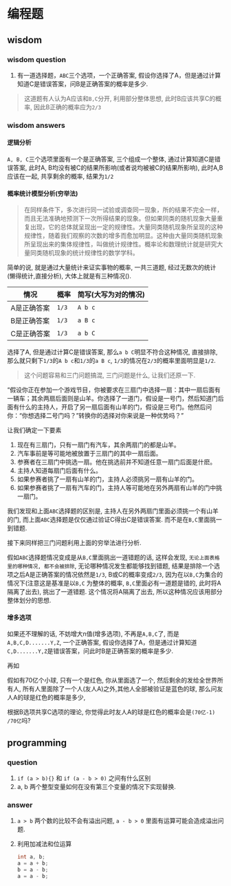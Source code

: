 # 编程题

## wisdom

### wisdom question

1. 有一道选择题，`ABC`三个选项，一个正确答案, 假设你选择了A，但是通过计算知道C是错误答案，问B是正确答案的概率是多少.

> 这道题有人认为A应该和`B,C`分开, 利用部分整体思想, 此时B应该共享C的概率, 因此B正确的概率应为`2/3`

### wisdom answers

#### 逻辑分析

`A, B, C`三个选项里面有一个是正确答案, 三个组成一个整体, 通过计算知道C是错误答案, 此时A, B均没有被C的结果所影响(或者说均被被C的结果所影响), 此时A,B应该在一起, 共享剩余的概率, 结果为`1/2`

#### 概率统计模型分析(穷举法)

 > 在同样条件下，多次进行同一试验或调查同一现象，所的结果不完全一样，而且无法准确地预测下一次所得结果的现象。但如果同类的随机现象大量重复出现，它的总体就呈现出一定的规律性。大量同类随机现象所呈现的这种规律性，随着我们观察的次数的增多而愈加明显。这种由大量同类随机现象所呈现出来的集体规律性，叫做统计规律性。概率论和数理统计就是研究大量同类随机现象的统计规律性的数学学科。

简单的说, 就是通过大量统计来证实事物的概率, 一共三道题, 经过无数次的统计(懒得统计,直接分析), 大体上就是有三种情况().

情况 | 概率 | 简写(大写为对的情况)
-|-|-
A是正确答案 | `1/3` | `A b c`
B是正确答案 | `1/3` | `a B c`
C是正确答案 | `1/3` | `a b C`

选择了A, 但是通过计算C是错误答案, 那么`a b C`明显不符合这种情况, 直接排除, 那么就只剩下`1/3`的`A b c`和`1/3`的`a B c`, `1/3`的情况在`2/3`的概率里面明显是`1/2`.

> 这个问题容易和三门问题搞混, 三门问题是什么, 让我们还原一下.

“假设你正在参加一个游戏节目，你被要求在三扇门中选择一扇：其中一扇后面有一辆车；其余两扇后面则是山羊。你选择了一道门，假设是一号门，然后知道门后面有什么的主持人，开启了另一扇后面有山羊的门，假设是三号门。他然后问你：“你想选择二号门吗？”转换你的选择对你来说是一种优势吗？”

让我们确定一下要素

1. 现在有三扇门，只有一扇门有汽车，其余两扇门的都是山羊。
2. 汽车事前是等可能地被放置于三扇门的其中一扇后面。
3. 参赛者在三扇门中挑选一扇。他在挑选前并不知道任意一扇门后面是什麽。
4. 主持人知道每扇门后面有什么。
5. 如果参赛者挑了一扇有山羊的门，主持人必须挑另一扇有山羊的门。
6. 如果参赛者挑了一扇有汽车的门，主持人等可能地在另外两扇有山羊的门中挑一扇门。

我们发现和上面`ABC`选择题的区别是, 主持人在另外两扇门里面必须挑一个有山羊的门, 而上面`ABC`选择题是仅仅通过验证C得出C是错误答案. 而不是在`B,C`里面挑一到错题.

接下来同样把三门问题利用上面的穷举法进行分析.

假如`ABC`选择题情况变成是从`B,C`里面挑出一道错题的话, 这样会发现, `无论上面表格里的哪种情况, 都不会被排除`, 无论哪种情况发生都能够找到错题, 结果是排除一个选项之后A是正确答案的情况依然是`1/3`, B或C的概率变成`2/3`, 因为在以`B,C`为集合的情况下(注意这是基准是以`B,C` 为整体的概率, `B,C`里面必有一道题是错的, 此时将A隔离了出去), 挑出了一道错题. 这个情况将A隔离了出去, 所以这种情况应该用部分整体划分的思想.

#### 增多选项

如果还不理解的话, 不妨增大n值(增多选项), 不再是`A,B,C`了, 而是`A,B,C,D.......Y,Z`, 一个正确答案, 假设你选择了A，但是通过计算知道`C,D.......Y,Z`是错误答案，问此时B是正确答案的概率是多少.

再如

假如有70亿个小球, 只有一个是红色, 你从里面选了一个, 然后剩余的发给全世界所有人, 所有人里面除了一个人(友人A)之外,其他人全部被验证是蓝色的球, 那么问友人A的球是红色的概率是多少,

根据B选项共享C选项的理论, 你觉得此时友人A的球是红色的概率会是`(70亿-1) /70亿`吗?

## programming

### question

1. `if (a > b){}` 和 `if (a - b > 0)` 之间有什么区别
2. a, b 两个整型变量如何在没有第三个变量的情况下实现替换.

### answer

1. `a > b` 两个数的比较不会有溢出问题, `a - b > 0` 里面有运算可能会造成溢出问题.
2. 利用加减法和位运算

   ```java
   int a, b;
   a = a + b;
   b = a - b;
   a = a - b;
   ```

